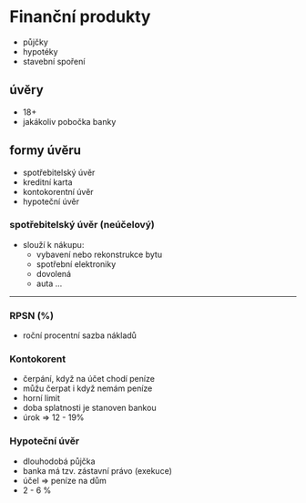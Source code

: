 # Finanční produkty
- půjčky
- hypotéky
- stavební spoření
## úvěry
- 18+
- jakákoliv pobočka banky
## formy úvěru
- spotřebitelský úvěr
- kreditní karta
- kontokorentní úvěr
- hypoteční úvěr
### spotřebitelský úvěr (neúčelový)
- slouží k nákupu:
	- vybavení nebo rekonstrukce bytu
	- spotřební elektroniky
	- dovolená
	- auta ...
---
### RPSN (%)
- roční procentní sazba nákladů
### Kontokorent
- čerpání, když na účet chodí peníze
- můžu čerpat i když nemám peníze
- horní limit
- doba splatnosti je stanoven bankou
- úrok => 12 - 19%
### Hypoteční úvěr
- dlouhodobá půjčka
- banka má tzv. zástavní právo (exekuce)
- účel => peníze na dům
- 2 - 6 %